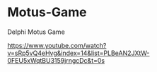 # Motus-Game
Delphi Motus Game

https://www.youtube.com/watch?v=sRp5vQ4eHvg&index=14&list=PLBeAN2JXtW-0FEU5xWqtBU3159jrngcDc&t=0s
